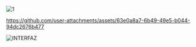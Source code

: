 ![1](https://github.com/user-attachments/assets/637274f1-62cf-4c1d-8e38-ecc0a3003f98)

https://github.com/user-attachments/assets/63e0a8a7-6b49-49e5-b044-94dc2676b477

![INTERFAZ](https://github.com/user-attachments/assets/7e1179a2-e61a-4aea-b2cd-a102f13f692a)
